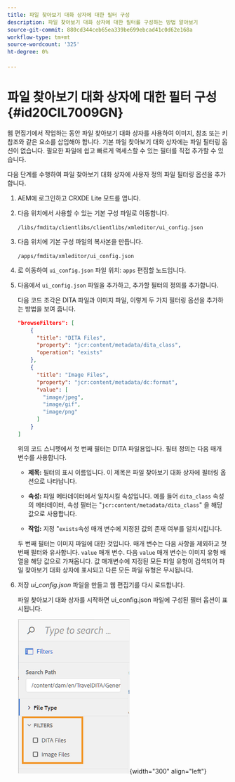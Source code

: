 ```yaml
---
title: 파일 찾아보기 대화 상자에 대한 필터 구성
description: 파일 찾아보기 대화 상자에 대한 필터를 구성하는 방법 알아보기
source-git-commit: 880cd344ceb65ea339be699ebcad41c0d62e168a
workflow-type: tm+mt
source-wordcount: '325'
ht-degree: 0%

---
```


# 파일 찾아보기 대화 상자에 대한 필터 구성 {#id20CIL7009GN}

웹 편집기에서 작업하는 동안 파일 찾아보기 대화 상자를 사용하여 이미지, 참조 또는 키 참조와 같은 요소를 삽입해야 합니다. 기본 파일 찾아보기 대화 상자에는 파일 필터링 옵션이 없습니다. 필요한 파일에 쉽고 빠르게 액세스할 수 있는 필터를 직접 추가할 수 있습니다.

다음 단계를 수행하여 파일 찾아보기 대화 상자에 사용자 정의 파일 필터링 옵션을 추가합니다.

1. AEM에 로그인하고 CRXDE Lite 모드를 엽니다.

1. 다음 위치에서 사용할 수 있는 기본 구성 파일로 이동합니다.

   `/libs/fmdita/clientlibs/clientlibs/xmleditor/ui_config.json`

1. 다음 위치에 기본 구성 파일의 복사본을 만듭니다.

   `/apps/fmdita/xmleditor/ui_config.json`

1. 로 이동하여 `ui_config.json` 파일 위치: `apps` 편집할 노드입니다.

1. 다음에서 `ui_config.json` 파일을 추가하고, 추가할 필터의 정의를 추가합니다.

   다음 코드 조각은 DITA 파일과 이미지 파일, 이렇게 두 가지 필터링 옵션을 추가하는 방법을 보여 줍니다.

   ```json
   "browseFilters": [
       {
         "title": "DITA Files",
         "property": "jcr:content/metadata/dita_class",
         "operation": "exists"
       },
       {
         "title": "Image Files",
         "property": "jcr:content/metadata/dc:format",
         "value": [        
           "image/jpeg",
           "image/gif",
           "image/png"
         ]
       }
   ]
   ```

   위의 코드 스니펫에서 첫 번째 필터는 DITA 파일용입니다. 필터 정의는 다음 매개 변수를 사용합니다.

   - **제목:**   필터의 표시 이름입니다. 이 제목은 파일 찾아보기 대화 상자에 필터링 옵션으로 나타납니다.

   - **속성:**   파일 메타데이터에서 일치시킬 속성입니다. 예를 들어 `dita_class` 속성의 메타데이터, 속성 필터는 &quot;`jcr:content/metadata/dita_class`&quot; 을 해당 값으로 사용합니다.

   - **작업:**   지정 &quot;`exists`속성 매개 변수에 지정된 값의 존재 여부를 일치시킵니다.

   두 번째 필터는 이미지 파일에 대한 것입니다. 매개 변수는 다음 사항을 제외하고 첫 번째 필터와 유사합니다. `value` 매개 변수. 다음 `value` 매개 변수는 이미지 유형 배열을 해당 값으로 가져옵니다. 값 매개변수에 지정된 모든 파일 유형이 검색되어 파일 찾아보기 대화 상자에 표시되고 다른 모든 파일 유형은 무시됩니다.

1. 저장 *ui\_config.json* 파일을 만들고 웹 편집기를 다시 로드합니다.

   파일 찾아보기 대화 상자를 시작하면 ui\_config.json 파일에 구성된 필터 옵션이 표시됩니다.

   ![](assets/file-browse-custom-filters.png){width="300" align="left"}
